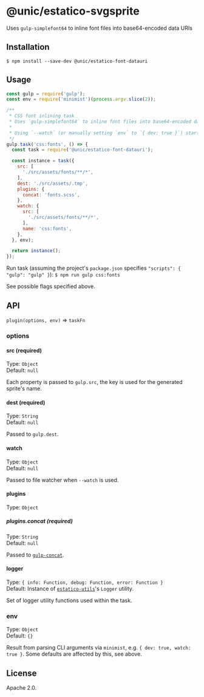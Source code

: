 # @unic/estatico-svgsprite

Uses `gulp-simplefont64` to inline font files into base64-encoded data URIs

## Installation

```
$ npm install --save-dev @unic/estatico-font-datauri
```

## Usage

```js
const gulp = require('gulp');
const env = require('minimist')(process.argv.slice(2));

/**
 * CSS font inlining task
 * Uses `gulp-simplefont64` to inline font files into base64-encoded data URIs
 *
 * Using `--watch` (or manually setting `env` to `{ dev: true }`) starts file watcher
 */
gulp.task('css:fonts', () => {
  const task = require('@unic/estatico-font-datauri');

  const instance = task({
    src: [
      './src/assets/fonts/**/*',
    ],
    dest: './src/assets/.tmp',
    plugins: {
      concat: 'fonts.scss',
    },
    watch: {
      src: [
        './src/assets/fonts/**/*',
      ],
      name: 'css:fonts',
    },
  }, env);

  return instance();
});
```

Run task (assuming the project's `package.json` specifies `"scripts": { "gulp": "gulp" }`):
`$ npm run gulp css:fonts`

See possible flags specified above.

## API

`plugin(options, env)` => `taskFn`

### options

#### src (required)

Type: `Object`<br>
Default: `null`

Each property is passed to `gulp.src`, the key is used for the generated sprite's name.

#### dest (required)

Type: `String`<br>
Default: `null`

Passed to `gulp.dest`.

#### watch

Type: `Object`<br>
Default: `null`

Passed to file watcher when `--watch` is used.

#### plugins

Type: `Object`

##### plugins.concat (required)

Type: `String`<br>
Default: `null`

Passed to [`gulp-concat`](https://www.npmjs.com/package/gulp-concat).

#### logger

Type: `{ info: Function, debug: Function, error: Function }`<br>
Default: Instance of [`estatico-utils`](../estatico-utils)'s `Logger` utility.

Set of logger utility functions used within the task.

### env

Type: `Object`<br>
Default: `{}`

Result from parsing CLI arguments via `minimist`, e.g. `{ dev: true, watch: true }`. Some defaults are affected by this, see above.

## License

Apache 2.0.
